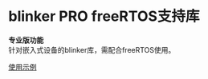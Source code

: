 # blinker PRO freeRTOS支持库  
**专业版功能**  
针对嵌入式设备的blinker库，需配合freeRTOS使用。 

[使用示例](https://github.com/blinker-iot/blinker-freertos/tree/master/example/Blinker_PRO_ESP/Hello_WiFi)  